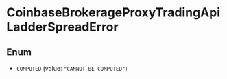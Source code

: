
# CoinbaseBrokerageProxyTradingApiLadderSpreadError

## Enum


* `COMPUTED` (value: `"CANNOT_BE_COMPUTED"`)



